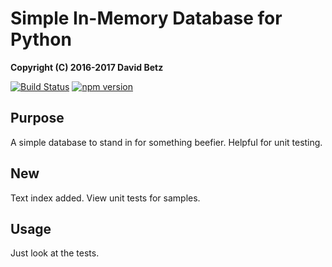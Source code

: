 # Simple In-Memory Database for Python

**Copyright (C) 2016-2017 David Betz**

[![Build Status](https://travis-ci.org/davidbetz/pymemorydb.svg?branch=master)](https://travis-ci.org/davidbetz/pymemorydb)
[![npm version](https://badge.fury.io/py/memorydb.svg)](https://badge.fury.io/py/memorydb)

## Purpose

A simple database to stand in for something beefier. Helpful for unit testing.

## New

Text index added. View unit tests for samples.

## Usage

Just look at the tests.

